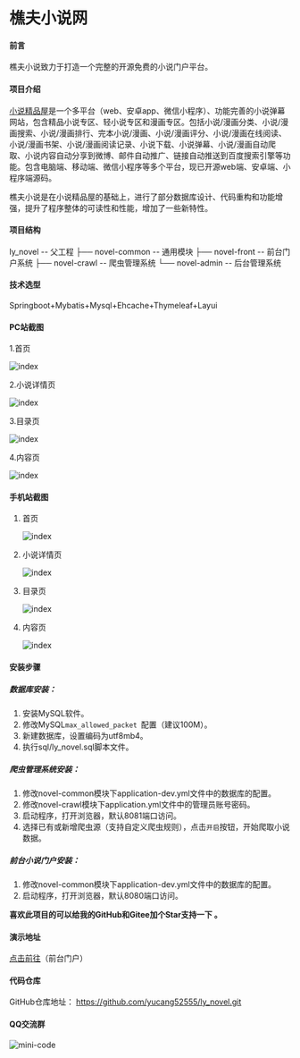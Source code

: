 # 樵夫小说网

#### 前言

樵夫小说致力于打造一个完整的开源免费的小说门户平台。

#### 项目介绍

[小说精品屋](https://github.com/201206030/fiction_house)是一个多平台（web、安卓app、微信小程序）、功能完善的小说弹幕网站，包含精品小说专区、轻小说专区和漫画专区。包括小说/漫画分类、小说/漫画搜索、小说/漫画排行、完本小说/漫画、小说/漫画评分、小说/漫画在线阅读、小说/漫画书架、小说/漫画阅读记录、小说下载、小说弹幕、小说/漫画自动爬取、小说内容自动分享到微博、邮件自动推广、链接自动推送到百度搜索引擎等功能。包含电脑端、移动端、微信小程序等多个平台，现已开源web端、安卓端、小程序端源码。

樵夫小说是在小说精品屋的基础上，进行了部分数据库设计、代码重构和功能增强，提升了程序整体的可读性和性能，增加了一些新特性。

#### 项目结构

ly_novel -- 父工程
├── novel-common -- 通用模块
├── novel-front -- 前台门户系统
├── novel-crawl -- 爬虫管理系统
└── novel-admin -- 后台管理系统

#### 技术选型
Springboot+Mybatis+Mysql+Ehcache+Thymeleaf+Layui

#### PC站截图

1.首页

![index](./assets/PC首页示例.png)

2.小说详情页

![index](./assets/PC小说详情页示例.png)

3.目录页

![index](./assets/PC目录页示例.png)

4.内容页

![index](./assets/PC内容页示例.png)



#### 手机站截图

1. 首页

   ![index](./assets/mobile首页示例.png)

2. 小说详情页

   ![index](./assets/mobile小说详情页示例.png)

3. 目录页

   ![index](./assets/mobile目录页示例.png)

4. 内容页

   ![index](./assets/mobile内容页示例.png)



#### 安装步骤

##### 数据库安装：

1. 安装MySQL软件。
2. 修改MySQL`max_allowed_packet `配置（建议100M）。
3. 新建数据库，设置编码为utf8mb4。
4. 执行sql/ly_novel.sql脚本文件。

##### 爬虫管理系统安装：

1. 修改novel-common模块下application-dev.yml文件中的数据库的配置。
2. 修改novel-crawl模块下application.yml文件中的管理员账号密码。
3. 启动程序，打开浏览器，默认8081端口访问。
4. 选择已有或新增爬虫源（支持自定义爬虫规则），点击`开启`按钮，开始爬取小说数据。

##### 前台小说门户安装：

1. 修改novel-common模块下application-dev.yml文件中的数据库的配置。
2. 启动程序，打开浏览器，默认8080端口访问。

**喜欢此项目的可以给我的GitHub和Gitee加个Star支持一下 。**

#### 演示地址

[点击前往](http://novel.lyqiaofu.com)（前台门户）

#### 代码仓库

 GitHub仓库地址： https://github.com/yucang52555/ly_novel.git

#### QQ交流群

![mini-code](./assets/qq-group.png)